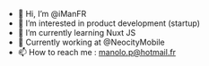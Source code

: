 - 👋 Hi, I’m @iManFR
- 👀 I’m interested in product development (startup)
- 🌱 I’m currently learning Nuxt JS
- 💞️ Currently working at @NeocityMobile
- 📫 How to reach me : manolo.p@hotmail.fr

<!---
iManFR/iManFR is a ✨ special ✨ repository because its `README.md` (this file) appears on your GitHub profile.
You can click the Preview link to take a look at your changes.
--->
